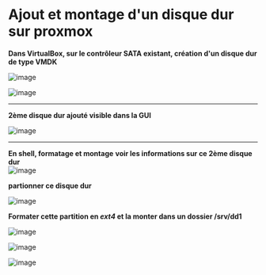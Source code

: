 # Ajout et montage d'un disque dur sur proxmox


**Dans VirtualBox, sur le contrôleur SATA existant, création d'un disque dur de type VMDK**   

![image](https://github.com/techerbeatrice/ajout_montage_disque-dur_proxmox/assets/138071140/e5637e58-172e-4c69-8700-08b2a7ebea8a)    
       
![image](https://github.com/techerbeatrice/ajout_montage_disque-dur_proxmox/assets/138071140/00cb5568-0096-4013-ac01-2d069676487d)

____________

**2ème disque dur ajouté visible dans la GUI**

![image](https://github.com/techerbeatrice/ajout_montage_disque-dur_proxmox/assets/138071140/40a74a07-1045-4cca-8214-74426890a1a7)
____________

**En shell, formatage et montage**
**voir les informations sur ce 2ème disque dur**  
![image](https://github.com/techerbeatrice/ajout_montage_disque-dur_proxmox/assets/138071140/6ce80d8a-353b-4e88-b275-2710def5797b)

**partionner ce disque dur**

![image](https://github.com/techerbeatrice/ajout_montage_disque-dur_proxmox/assets/138071140/09dacd8b-1906-4ca4-a8ca-f1207af6e3ac)

**Formater cette partition en _ext4_ et la monter dans un dossier /srv/dd1**   

![image](https://github.com/techerbeatrice/ajout_montage_disque-dur_proxmox/assets/138071140/72f88839-5421-45f6-8e06-64c645e7f441)

![image](https://github.com/techerbeatrice/ajout_montage_disque-dur_proxmox/assets/138071140/4829c3a1-1007-48a4-8c8a-5fc089d6bdd8)

![image](https://github.com/techerbeatrice/ajout_montage_disque-dur_proxmox/assets/138071140/384720af-a9f9-4e56-996d-bc776576ffc6)
